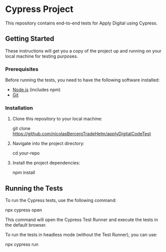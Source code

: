 # Cypress Project

This repository contains end-to-end tests for Apply Digital using Cypress.

## Getting Started

These instructions will get you a copy of the project up and running on your local machine for testing purposes.

### Prerequisites

Before running the tests, you need to have the following software installed:

- [Node.js](https://nodejs.org/) (includes npm)
- [Git](https://git-scm.com/)

### Installation

1. Clone this repository to your local machine:

   git clone https://github.com/nicolasBerceroTradeHelm/applyDigitalCodeTest

2. Navigate into the project directory:

   cd your-repo

3. Install the project dependencies:

   npm install

## Running the Tests

To run the Cypress tests, use the following command:

   npx cypress open

This command will open the Cypress Test Runner and execute the tests in the default browser.

To run the tests in headless mode (without the Test Runner), you can use:

   npx cypress run
